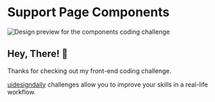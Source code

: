 # Support Page Components

![Design preview for the components coding challenge](./design/components.sketch)

## Hey, There! 👋

Thanks for checking out my front-end coding challenge.

[uidesigndaily](https://www.uidesigndaily.com/posts/sketch-support-page-components-links-day-1181) challenges allow you to improve your skills in a real-life workflow.

